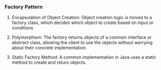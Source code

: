 ### Factory Pattern
1. Encapsulation of Object Creation:
    Object creation logic is moved to a factory class, which decides which object to create based on input or conditions.

2. Polymorphism:
The factory returns objects of a common interface or abstract class, allowing the client to use the objects without worrying about their concrete implementation.

3. Static Factory Method:
A common implementation in Java uses a static method to create and return objects.
